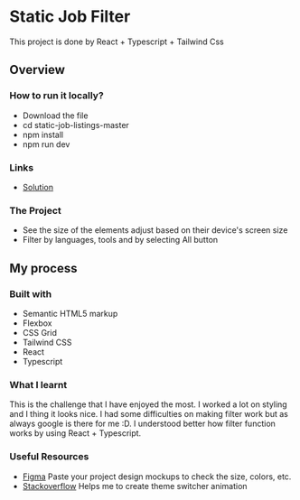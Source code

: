 # Static Job Filter

This project is done by React + Typescript + Tailwind Css



## Overview

### How to run it locally?
- Download the file
- cd static-job-listings-master
- npm install
- npm run dev

### Links
- [Solution](https://github.com/Elio1995/static-job-listings-master)

### The Project
- See the size of the elements adjust based on their device's screen size
- Filter by languages, tools and by selecting All button

## My process

### Built with
- Semantic HTML5 markup
- Flexbox
- CSS Grid
- Tailwind CSS
- React
- Typescript

### What I learnt
This is the challenge that I have enjoyed the most. I worked a lot on styling and I thing it looks nice. I had some difficulties on making filter work but as always google is there for me :D. I understood better how filter function works by using React + Typescript.

### Useful Resources
- [Figma](https://www.figma.com/) Paste your project design mockups to check the size, colors, etc.
- [Stackoverflow](https://stackoverflow.com/) Helps me to create theme switcher animation


